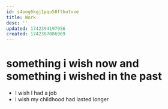```yaml
---
id: s4oog6kgj1pqu58ftbutxve
title: Work
desc: ''
updated: 1742394197956
created: 1742307086969
---
```

# something i wish now and something i wished in the past
- I wish I had a job
- i wish my childhood had lasted longer